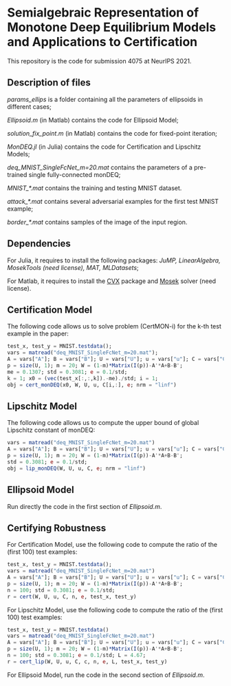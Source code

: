 # Semialgebraic Representation of Monotone Deep Equilibrium Models and Applications to Certification
This repository is the code for submission 4075 at NeurIPS 2021.

## Description of files
*params_ellips* is a folder containing all the parameters of ellipsoids in different cases;

*Ellipsoid.m* (in Matlab) contains the code for Ellipsoid Model;

*solution_fix_point.m* (in Matlab) contains the code for fixed-point iteration;

*MonDEQ.jl* (in Julia) contains the code for Certification and Lipschitz Models;

*deq_MNIST_SingleFcNet_m=20.mat* contains the parameters of a pre-trained single fully-connected monDEQ;

*MNIST_\*.mat* contains the training and testing MNIST dataset.

*attack_\*.mat* contains several adversarial examples for the first test MNIST example;

*border_\*.mat* contains samples of the image of the input region.

## Dependencies
For Julia, it requires to install the following packages: *JuMP, LinearAlgebra, MosekTools (need license), MAT, MLDatasets*;

For Matlab, it requires to install the [CVX](http://cvxr.com/cvx/) package and [Mosek](https://www.mosek.com/) solver (need license).

## Certification Model
The following code allows us to solve problem (CertMON-i) for the k-th test example in the paper:

```Julia
test_x, test_y = MNIST.testdata();
vars = matread("deq_MNIST_SingleFcNet_m=20.mat");
A = vars["A"]; B = vars["B"]; U = vars["U"]; u = vars["u"]; C = vars["C"];
p = size(U, 1); m = 20; W = (1-m)*Matrix(I(p))-A'*A+B-B';
me = 0.1307; std = 0.3081; e = 0.1/std;
k = 1; x0 = (vec(test_x[:,:,k]).-me)./std; i = 1;
obj = cert_monDEQ(x0, W, U, u, C[i,:], e; nrm = "linf")
```

## Lipschitz Model
The following code allows us to compute the upper bound of global Lipschitz constant of monDEQ:

```Julia
vars = matread("deq_MNIST_SingleFcNet_m=20.mat")
A = vars["A"]; B = vars["B"]; U = vars["U"]; u = vars["u"]; C = vars["C"];
p = size(U, 1); m = 20; W = (1-m)*Matrix(I(p))-A'*A+B-B';
std = 0.3081; e = 0.1/std;
obj = lip_monDEQ(W, U, u, C, e; nrm = "linf")
```

## Ellipsoid Model
Run directly the code in the first section of *Ellipsoid.m*.

## Certifying Robustness
For Certification Model, use the following code to compute the ratio of the (first 100) test examples:

```Julia
test_x, test_y = MNIST.testdata();
vars = matread("deq_MNIST_SingleFcNet_m=20.mat")
A = vars["A"]; B = vars["B"]; U = vars["U"]; u = vars["u"]; C = vars["C"];
p = size(U, 1); m = 20; W = (1-m)*Matrix(I(p))-A'*A+B-B';
n = 100; std = 0.3081; e = 0.1/std;
r = cert(W, U, u, C, n, e, test_x, test_y)
```

For Lipschitz Model, use the following code to compute the ratio of the (first 100) test examples:

```Julia
test_x, test_y = MNIST.testdata()
vars = matread("deq_MNIST_SingleFcNet_m=20.mat")
A = vars["A"]; B = vars["B"]; U = vars["U"]; u = vars["u"]; C = vars["C"]; c = vars["c"];
p = size(U, 1); m = 20; W = (1-m)*Matrix(I(p))-A'*A+B-B';
n = 100; std = 0.3081; e = 0.1/std; L = 4.67;
r = cert_lip(W, U, u, C, c, n, e, L, test_x, test_y)
```

For Ellipsoid Model, run the code in the second section of *Ellipsoid.m*.
